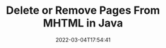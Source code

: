 ---
############################# Static ############################
layout: "auto-gen"
date: 2022-03-04T17:54:41
draft: false

############################# Head ############################
head_title: "Delete Pages from MHTML File in Java"
head_description: "Remove or delete a single page or collection of pages from a MHTML file in Java by reversing the pages order using document merger API."

############################# Header ############################
title: "Delete or Remove Pages From MHTML in Java"
description: "Delete or Remove a single page or collection of specific pages from a MHTML file using documents merger API for Java & J2SE applications."
bg_image: "https://cms.admin.containerize.com/templates/aspose/App_Themes/V3/images/bg/header1.png"
bg_overlay: false
button:
    enable: true
    icon: "fas fa-arrow-down"
    label: "Download Free Trial"
    link: "https://downloads.groupdocs.com/merger/java"

############################# SubMenu ############################
submenu:
    enable: true

    left:
        img_alt: "GroupDocs.Merger for Java"
        image: "https://cms.admin.containerize.com/templates/groupdocs/images/product-logos/90x90-noborder/groupdocs-merger-java.png"
        product: "GroupDocs.Merger"
        platform: "Java"

    middle:
        button:

            # button loop
            - link: "https://apireference.groupdocs.com/merger/java"
              text: "API Reference"

            # button loop
            - link: "https://github.com/groupdocs-merger"
              text: "Code Examples"

            # button loop
            - link: "https://products.groupdocs.app/merger/family"
              text: "Live Demos"

            # button loop
            - link: "https://purchase.groupdocs.com/pricing/merger/java"
              text: "Pricing"

    right:
        link_download: "https://downloads.groupdocs.com/merger"
        link_learn: "https://docs.groupdocs.com/merger/java"
        link_buy: "https://purchase.groupdocs.com"

############################# About ############################
about:
    enable: true
    title: "About GroupDocs.Merger for Java API"
    content: |
        [GroupDocs.Merger for Java](https://products.groupdocs.com/merger/java/) library offers a simple solution to safely merge & split between a wide range of document formats including PDF, Microsoft Office (Word, Excel, PowerPoint, OneNote), OpenDocument, HTML, images and many others within .NET applications. By adding just a few lines of the code, perform several document operations such as move, remove, rotate, swap, extract or change the orientation of pages within the documents. The documents merging API also supports previewing document pages as an image to analyse the document structure, formatting and content on the page.
        
        GroupDocs.Merger APIs are well supported on all major operating systems and Java versions including J2SE 7.0 (1.7), J2SE 8.0 (1.8) and Java 10.

############################# Steps ############################
steps:
    enable: true
    title_left: "Remove MHTML File Pages in Java"
    content_left: |
        [GroupDocs.Merger](https://products.groupdocs.com/merger/java/) makes it easy for Java developers to delete a single or a number of particular pages within a MHTML file by implementing a few easy steps.

        *   Initialise <mark>**RemoveOptions**</mark> class to specify page numbers to remove.
        *   Create new instance of <mark>**Merger**</mark> class and pass source document path as a constructor parameter.
        *   Call <mark>**removePages**</mark> method and pass <mark>**RemoveOptions**</mark> object to it.
        *   Call <mark>**save**</mark> method and pass desired file path to save resultant document.
        
    title_right: "System Requirements"
    content_right: |
        GroupDocs.Merger for Java APIs are supported on all major platforms and operating systems. Before executing the code below, please make sure that you have the following prerequisites installed on your system.

        *   Operating Systems: Microsoft Windows, Linux, MacOS
        *   Development Environments: NetBeans, IntelliJ IDEA, Eclipse
        *   Frameworks: Java 7 (1.7) and above
        *   Download the latest version of GroupDocs.Merger for Java from [Maven](https://repository.groupdocs.com/webapp/#/artifacts/browse/tree/General/repo/com/groupdocs/groupdocs-merger)
        
    code: |
        ```java
        // Remove MHTML file pages using GroupDocs.Merger API
        String filePath = "input.mhtml";
        String filePathOut = "output.mhtml";

        // Initialise RemoveOptions class to specify page numbers to remove
        RemoveOptions removeOptions = new RemoveOptions(new int[] { 3, 5 });

        // Instantiate Merger with input MHTML document
        Merger merger = new Merger("input.mhtml");

        // Call removePages method and pass RemoveOptions object to it
        merger.removePages(removeOptions);
            
        // Call Save method and pass desired file path to save the output document
        merger.save("output.mhtml");
        ```

############################# Demos ############################
demos:
    enable: true
    title: "Live Demos - Remove MHTML Document Pages Online"
    content: |
        Remove pages within MHTML files right now by visiting [GroupDocs.Merger Live Demos](https://products.groupdocs.app/merger/mhtml) website.
        The live demo has the following benefits
        
############################# About Formats ############################
about_formats:
    enable: true
    format:
        # format loop
        - icon: "far fa-file-code"
          title: "About MHTML File Format"
          content: |
            Files with MHTML extension represent a web page archive format that can be created by a number of different applications. The format is known as archive format because it saves the web HTML code and associated resources in a single file. These resources include anything linked to the webpage such as images, applets, animations, audio files and so on. MHTML files can be opened in a variety of applications such as Internet Explorer and Microsoft Word.

          link: "https://docs.fileformat.com/web/mhtml/"

############################# More Formats ############################
more_formats:
    enable: true
    title: "Removing Pages of Other Document Formats"
    content: |
        Java documents merger & split API for file formats and images. Delete pages from the popular file formats as stated below.
    format: 
        # format loop
        - name: "Remove DOC File Pages in Java"
          link: "https://products.groupdocs.com/merger/java/extract/doc/"
          description: "Microsoft Word Document"

        # format loop
        - name: "Remove DOCM File Pages in Java"
          link: "https://products.groupdocs.com/merger/java/extract/docm/"
          description: "Microsoft Word Macro-Enabled Document"

        # format loop
        - name: "Remove DOCX File Pages in Java"
          link: "https://products.groupdocs.com/merger/java/extract/docx/"
          description: "Microsoft Word Open XML Document"

        # format loop
        - name: "Remove DOT File Pages in Java"
          link: "https://products.groupdocs.com/merger/java/extract/dot/"
          description: "Microsoft Word Document Template"

        # format loop
        - name: "Remove DOTM File Pages in Java"
          link: "https://products.groupdocs.com/merger/java/extract/dotm/"
          description: "Microsoft Word Macro-Enabled Template"

        # format loop
        - name: "Remove DOTX File Pages in Java"
          link: "https://products.groupdocs.com/merger/java/extract/dotx/"
          description: "Word Open XML Document Template"

        # format loop
        - name: "Remove EPUB File Pages in Java"
          link: "https://products.groupdocs.com/merger/java/extract/epub/"
          description: "Digital E-Book File Format"

        # format loop
        - name: "Remove HTML File Pages in Java"
          link: "https://products.groupdocs.com/merger/java/extract/html/"
          description: "Hyper Text Markup Language"

        # format loop
        - name: "Remove MHT File Pages in Java"
          link: "https://products.groupdocs.com/merger/java/extract/mht/"
          description: "MIME Encapsulation of Aggregate HTML"

        # format loop
        - name: "Remove ODP File Pages in Java"
          link: "https://products.groupdocs.com/merger/java/extract/odp/"
          description: "OpenDocument Presentation File Format"

        # format loop
        - name: "Remove ODS File Pages in Java"
          link: "https://products.groupdocs.com/merger/java/extract/ods/"
          description: "Open Document Spreadsheet"

        # format loop
        - name: "Remove ODT File Pages in Java"
          link: "https://products.groupdocs.com/merger/java/extract/odt/"
          description: "Open Document Text"

        # format loop
        - name: "Remove OTP File Pages in Java"
          link: "https://products.groupdocs.com/merger/java/extract/otp/"
          description: "Origin Graph Template"

        # format loop
        - name: "Remove OTT File Pages in Java"
          link: "https://products.groupdocs.com/merger/java/extract/ott/"
          description: "Open Document Template"

        # format loop
        - name: "Remove PDF File Pages in Java"
          link: "https://products.groupdocs.com/merger/java/extract/pdf/"
          description: "Portable Document"

        # format loop
        - name: "Remove POTM File Pages in Java"
          link: "https://products.groupdocs.com/merger/java/extract/potm/"
          description: "Microsoft PowerPoint Template"

        # format loop
        - name: "Remove POTX File Pages in Java"
          link: "https://products.groupdocs.com/merger/java/extract/potx/"
          description: "Microsoft PowerPoint Open XML Template"

        # format loop
        - name: "Remove PPS File Pages in Java"
          link: "https://products.groupdocs.com/merger/java/extract/pps/"
          description: "Microsoft PowerPoint Slide Show"

        # format loop
        - name: "Remove PPSM File Pages in Java"
          link: "https://products.groupdocs.com/merger/java/extract/ppsm/"
          description: "Microsoft PowerPoint Slide Show"

        # format loop
        - name: "Remove PPSX File Pages in Java"
          link: "https://products.groupdocs.com/merger/java/extract/ppsx/"
          description: "PowerPoint Open XML Slide Show"

        # format loop
        - name: "Remove PPT File Pages in Java"
          link: "https://products.groupdocs.com/merger/java/extract/ppt/"
          description: "PowerPoint Presentation"

        # format loop
        - name: "Remove PPTM File Pages in Java"
          link: "https://products.groupdocs.com/merger/java/extract/pptm/"
          description: "Microsoft PowerPoint Presentation"

        # format loop
        - name: "Remove PPTX File Pages in Java"
          link: "https://products.groupdocs.com/merger/java/extract/pptx/"
          description: "PowerPoint Open XML Presentation"

        # format loop
        - name: "Remove PS File Pages in Java"
          link: "https://products.groupdocs.com/merger/java/extract/ps/"
          description: "PostScript (PS)"

        # format loop
        - name: "Remove RTF File Pages in Java"
          link: "https://products.groupdocs.com/merger/java/extract/rtf/"
          description: "Rich Text File Format"

        # format loop
        - name: "Remove TEX File Pages in Java"
          link: "https://products.groupdocs.com/merger/java/extract/tex/"
          description: "LaTeX Source Document"

        # format loop
        - name: "Remove VDX File Pages in Java"
          link: "https://products.groupdocs.com/merger/java/extract/vdx/"
          description: "Microsoft Visio XML Drawing File Format"

        # format loop
        - name: "Remove VSDM File Pages in Java"
          link: "https://products.groupdocs.com/merger/java/extract/vsdm/"
          description: "Visio Macro-Enabled Drawing"

        # format loop
        - name: "Remove VSDX File Pages in Java"
          link: "https://products.groupdocs.com/merger/java/extract/vsdx/"
          description: "Microsoft Visio File Format"

        # format loop
        - name: "Remove VSSM File Pages in Java"
          link: "https://products.groupdocs.com/merger/java/extract/vssm/"
          description: "Microsoft Visio Macro Enabled File Format"

        # format loop
        - name: "Remove VSSX File Pages in Java"
          link: "https://products.groupdocs.com/merger/java/extract/vssx/"
          description: "Visio Stencil File Format"

        # format loop
        - name: "Remove VSTM File Pages in Java"
          link: "https://products.groupdocs.com/merger/java/extract/vstm/"
          description: "Visio Macro-Enabled Drawing Template"

        # format loop
        - name: "Remove VSTX File Pages in Java"
          link: "https://products.groupdocs.com/merger/java/extract/vstx/"
          description: "Microsoft Visio File Format"

        # format loop
        - name: "Remove VSX File Pages in Java"
          link: "https://products.groupdocs.com/merger/java/extract/vsx/"
          description: "Vector Scalar Extension"

        # format loop
        - name: "Remove VTX File Pages in Java"
          link: "https://products.groupdocs.com/merger/java/extract/vtx/"
          description: "Microsoft Visio Drawing Template"

        # format loop
        - name: "Remove XLAM File Pages in Java"
          link: "https://products.groupdocs.com/merger/java/extract/xlam/"
          description: "Microsoft Excel Macro-Enabled Add-In"

        # format loop
        - name: "Remove XLS File Pages in Java"
          link: "https://products.groupdocs.com/merger/java/extract/xls/"
          description: "Microsoft Excel Binary File Format"

        # format loop
        - name: "Remove XLSB File Pages in Java"
          link: "https://products.groupdocs.com/merger/java/extract/xlsb/"
          description: "Microsoft Excel Binary Spreadsheet File"

        # format loop
        - name: "Remove XLSM File Pages in Java"
          link: "https://products.groupdocs.com/merger/java/extract/xlsm/"
          description: "Microsoft Excel Macro-Enabled Spreadsheet"

        # format loop
        - name: "Remove XLSX File Pages in Java"
          link: "https://products.groupdocs.com/merger/java/extract/xlsx/"
          description: "Microsoft Excel Open XML Spreadsheet"

        # format loop
        - name: "Remove XLT File Pages in Java"
          link: "https://products.groupdocs.com/merger/java/extract/xlt/"
          description: "Microsoft Excel Template"

        # format loop
        - name: "Remove XLTM File Pages in Java"
          link: "https://products.groupdocs.com/merger/java/extract/xltm/"
          description: "Microsoft Excel Macro-Enabled Template"

        # format loop
        - name: "Remove XLTX File Pages in Java"
          link: "https://products.groupdocs.com/merger/java/extract/xltx/"
          description: "Microsoft Excel Open XML Template"

        # format loop
        - name: "Remove XPS File Pages in Java"
          link: "https://products.groupdocs.com/merger/java/extract/xps/"
          description: "Open XML Paper Specification"



############################# Back to top ###############################
back_to_top:
    enable: true
---